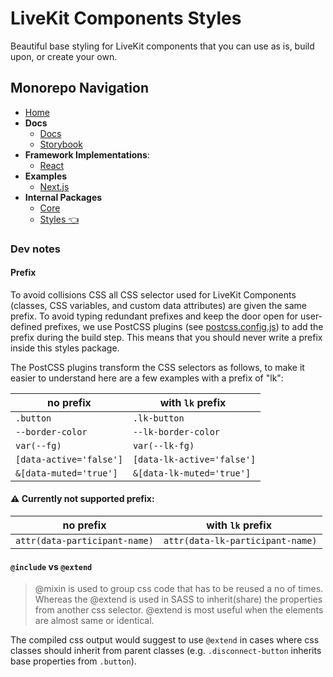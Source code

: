 # LiveKit Components **Styles**

Beautiful base styling for LiveKit components that you can use as is, build upon, or create your own.

<!--NAV_START-->

## Monorepo Navigation

- [Home](/README.md)
- **Docs**
  - [Docs](/docs/alpha-docs/README.md)
  - [Storybook](/docs/storybook/README.md)
- **Framework Implementations**:
  - [React](/packages/react/README.md)
- **Examples**
  - [Next.js](/examples/nextjs/README.md)
- **Internal Packages**
  - [Core](/packages/core/README.md)
  - [Styles 👈](/packages/styles/README.md)

<!--NAV_END-->

### Dev notes

#### Prefix

To avoid collisions CSS all CSS selector used for LiveKit Components (classes, CSS variables, and custom data attributes) are given the same prefix. To avoid typing redundant prefixes and keep the door open for user-defined prefixes, we use PostCSS plugins (see [postcss.config.js](postcss.config.js)) to add the prefix during the build step. This means that you should never write a prefix inside this styles package.

The PostCSS plugins transform the CSS selectors as follows, to make it easier to understand here are a few examples with a prefix of "lk":

| no prefix               | with `lk` prefix           |
| ----------------------- | -------------------------- |
| `.button`               | `.lk-button`               |
| `--border-color`        | `--lk-border-color`        |
| `var(--fg)`             | `var(--lk-fg)`             |
| `[data-active='false']` | `[data-lk-active='false']` |
| `&[data-muted='true']`  | `&[data-lk-muted='true']`  |

#### ⚠️ Currently not supported prefix:

| no prefix                     | with `lk` prefix                 |
| ----------------------------- | -------------------------------- |
| `attr(data-participant-name)` | `attr(data-lk-participant-name)` |

#### `@include` vs `@extend`

> @mixin is used to group css code that has to be reused a no of times. Whereas the @extend is used in SASS to inherit(share) the properties from another css selector. @extend is most useful when the elements are almost same or identical.

The compiled css output would suggest to use `@extend` in cases where css classes should inherit from parent classes (e.g. `.disconnect-button` inherits base properties from `.button`).

```

```
